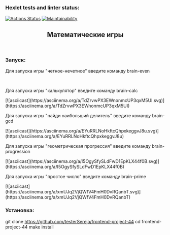 ### Hexlet tests and linter status:
[![Actions Status](https://github.com/testerSereja/frontend-project-44/workflows/hexlet-check/badge.svg)](https://github.com/testerSereja/frontend-project-44/actions)
[![Maintainability](https://api.codeclimate.com/v1/badges/e81fe63b4a3f5ee11cfd/maintainability)](https://codeclimate.com/github/testerSereja/frontend-project-44/maintainability)
 
<h2 align="center">Математические игры</h2><br>

<h3>Запуск:</h3>

<p>Для запуска игры "четное-нечетное" введите команду brain-even</p>
 <a href ="[![asciicast](https://asciinema.org/a/lpJ5uWN4jMLnTHdw9KUv2jynM.svg)](https://asciinema.org/a/lpJ5uWN4jMLnTHdw9KUv2jynM)"></a>
 <br>
<p>Для запуска игры "калькулятор" введите команду brain-calc</p>
[![asciicast](https://asciinema.org/a/TdZrvwPX3EWnonmcUP3qxM5UI.svg)](https://asciinema.org/a/TdZrvwPX3EWnonmcUP3qxM5UI)
 <br>
<p>Для запуска игры "найди наибольший делитель" введите команду brain-gcd</p>
[![asciicast](https://asciinema.org/a/EYuRRLNoHkftcQhpxkeggvJ8u.svg)](https://asciinema.org/a/EYuRRLNoHkftcQhpxkeggvJ8u)
 <br>
<p>Для запуска игры "геометрическая прогрессия" введите команду  brain-progression</p>
 [![asciicast](https://asciinema.org/a/I5OgySfySLdFwD1EpKLX44f0B.svg)](https://asciinema.org/a/I5OgySfySLdFwD1EpKLX44f0B)
 <br>
<p>Для запуска игры "простое число" введите команду  brain-prime</p>
[![asciicast](https://asciinema.org/a/xmUJq2VjQWfV4FmH0DvRQanbT.svg)](https://asciinema.org/a/xmUJq2VjQWfV4FmH0DvRQanbT)
<h3>Установка:</h3>

git clone https://github.com/testerSereja/frontend-project-44
cd frontend-project-44
make install